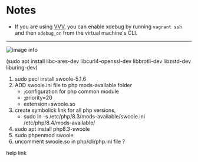 # Notes

- If you are using [VVV](https://github.com/varying-vagrant-vagrants/vvv/), you can enable xdebug by
  running `vagrant ssh` and then `xdebug_on` from the virtual machine's CLI.


---
![image info](https://repository-images.githubusercontent.com/5133949/13b58180-bc96-11ea-939f-53b1ca16d341)

(sudo apt install libc-ares-dev libcurl4-openssl-dev libbrotli-dev libzstd-dev liburing-dev)
1. sudo pecl install swoole-5.1.6
2. ADD swoole.ini file to php mods-available folder
    - ;configuration for php common module
    - ;priority=20
    - extension=swoole.so
4. create symbolick link for all php versions,
    - sudo ln -s /etc/php/8.3/mods-available/swoole.ini /etc/php/8.4/mods-available/
5. sudo apt install php8.3-swoole
6. sudo phpenmod swoole
7. uncomment swoole.so in php/cli/php.ini file ?

help link
